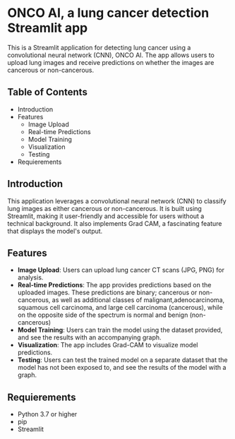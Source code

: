 # ONCO AI, a lung cancer detection Streamlit app

This is a Streamlit application for detecting lung cancer using a convolutional neural network (CNN), ONCO AI. The app allows users to upload lung images and receive predictions on whether the images are cancerous or non-cancerous.

## Table of Contents
- Introduction
- Features
  - Image Upload
  - Real-time Predictions
  - Model Training
  - Visualization
  - Testing
- Requierements

## Introduction

This application leverages a convolutional neural network (CNN) to classify lung images as either cancerous or non-cancerous. 
It is built using Streamlit, making it user-friendly and accessible for users without a technical background. It also implements Grad CAM, a fascinating feature that displays the model's output.

## Features

- **Image Upload**: Users can upload lung cancer CT scans (JPG, PNG) for analysis.
- **Real-time Predictions**: The app provides predictions based on the uploaded images. These predictions are binary; cancerous or non-cancerous, as well as additional classes of malignant,adenocarcinoma, squamous cell carcinoma, and large cell carcinoma (cancerous), while on the opposite side of the spectrum is normal and benign (non-cancerous) 
- **Model Training**: Users can train the model using the dataset provided, and see the results with an accompanying graph.
- **Visualization**: The app includes Grad-CAM to visualize model predictions.
- **Testing**: Users can test the trained model on a separate dataset that the model has not been exposed to, and see the results of the model with a graph.


## Requierements

- Python 3.7 or higher
- pip
- Streamlit
